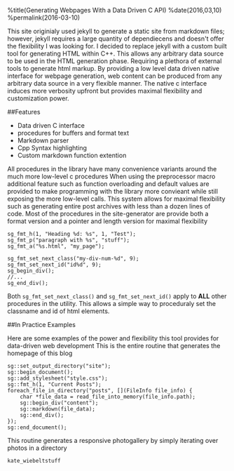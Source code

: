 %title(Generating Webpages With a Data Driven C API)
%date(2016,03,10)
%permalink(2016-03-10)

This site originialy used jekyll to generate a static site from markdown files; 
however, jekyll requires a large quantity of dependiecens and doesn't offer the flexibility I was looking for.
I decided to replace jekyll with a custom built tool for generating HTML within C++.  This allows any arbitrary
data source to be used in the HTML generation phase.  Requiring a plethora of external tools to generate html markup.  By providing a low level data driven
native interface for webpage generation, web content can be produced from any arbitrary data source in
a very flexible manner.  The native c interface induces more verbosity upfront but provides maximal
flexibility and customization power.

##Features
- Data driven C interface
- procedures for buffers and format text
- Markdown parser
- Cpp Syntax highlighting
- Custom markdown function extention

All procedures in the library have many convenience variants around the much more low-level c procedures
When using the preprocessor macro additional feature such as function overloading and default values
are provided to make programming with the library more convieant while still exposing the more low-level
calls.  This system allows for maximal flexibility such as generating entire post archives with less than
a dozen lines of code.  Most of the procedures in the site-generator are provide both a format version and a pointer and length 
version for maximal flexibility 

```
sg_fmt_h(1, "Heading %d: %s", 1, "Test");
sg_fmt_p("paragraph with %s", "stuff");
sg_fmt_a("%s.html", "my_page");

sg_fmt_set_next_class("my-div-num-%d", 9);
sg_fmt_set_next_id("id%d", 9);
sg_begin_div();
//...
sg_end_div();
```

Both `sg_fmt_set_next_class()` and `sg_fmt_set_next_id()` apply to **ALL** other procedures in the utility.  This 
allows a simple way to proceduraly set the classname and id of html elements.

##In Practice Examples

Here are some examples of the power and flexibility this tool provides for data-driven web development
This is the entire routine that generates the homepage of this blog

```
sg::set_output_directory("site");
sg::begin_document();
sg::add_stylesheet("style.css");
sg::fmt_h(1, "Current Posts");
foreach_file_in_directory("posts", [](FileInfo file_info) {
    char *file_data = read_file_into_memory(file_info.path);
    sg::begin_div("content");
    sg::markdown(file_data);
    sg::end_div();
});
sg::end_document();

```

This routine generates a responsive photogallery by simply iterating over photos in a directory

```
kate_wiebeltstuff

```

